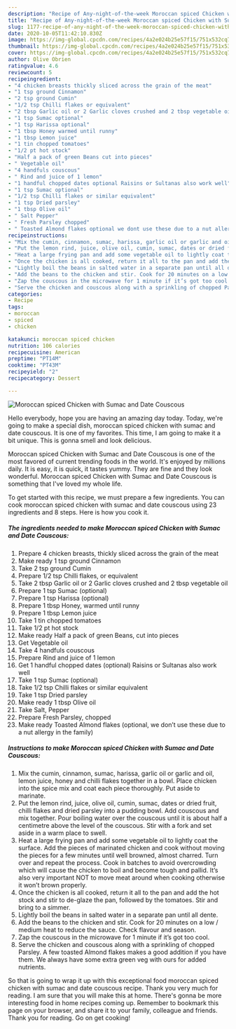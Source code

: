 ```yaml
---
description: "Recipe of Any-night-of-the-week Moroccan spiced Chicken with Sumac and Date Couscous"
title: "Recipe of Any-night-of-the-week Moroccan spiced Chicken with Sumac and Date Couscous"
slug: 1177-recipe-of-any-night-of-the-week-moroccan-spiced-chicken-with-sumac-and-date-couscous
date: 2020-10-05T11:42:10.830Z
image: https://img-global.cpcdn.com/recipes/4a2e024b25e57f15/751x532cq70/moroccan-spiced-chicken-with-sumac-and-date-couscous-recipe-main-photo.jpg
thumbnail: https://img-global.cpcdn.com/recipes/4a2e024b25e57f15/751x532cq70/moroccan-spiced-chicken-with-sumac-and-date-couscous-recipe-main-photo.jpg
cover: https://img-global.cpcdn.com/recipes/4a2e024b25e57f15/751x532cq70/moroccan-spiced-chicken-with-sumac-and-date-couscous-recipe-main-photo.jpg
author: Olive Obrien
ratingvalue: 4.6
reviewcount: 5
recipeingredient:
- "4 chicken breasts thickly sliced across the grain of the meat"
- "1 tsp ground Cinnamon"
- "2 tsp ground Cumin"
- "1/2 tsp Chilli flakes or equivalent"
- "2 tbsp Garlic oil or 2 Garlic cloves crushed and 2 tbsp vegetable oil"
- "1 tsp Sumac optional"
- "1 tsp Harissa optional"
- "1 tbsp Honey warmed until runny"
- "1 tbsp Lemon juice"
- "1 tin chopped tomatoes"
- "1/2 pt hot stock"
- "Half a pack of green Beans cut into pieces"
- " Vegetable oil"
- "4 handfuls couscous"
- " Rind and juice of 1 lemon"
- "1 handful chopped dates optional Raisins or Sultanas also work well"
- "1 tsp Sumac optional"
- "1/2 tsp Chilli flakes or similar equivalent"
- "1 tsp Dried parsley"
- "1 tbsp Olive oil"
- " Salt Pepper"
- " Fresh Parsley chopped"
- " Toasted Almond flakes optional we dont use these due to a nut allergy in the family"
recipeinstructions:
- "Mix the cumin, cinnamon, sumac, harissa, garlic oil or garlic and oil, lemon juice, honey and chilli flakes together in a bowl. Place chicken into the spice mix and coat each piece thoroughly. Put aside to marinate."
- "Put the lemon rind, juice, olive oil, cumin, sumac, dates or dried fruit, chilli flakes and dried parsley into a pudding bowl. Add couscous and mix together. Pour boiling water over the couscous until it is about half a centimetre above the level of the couscous. Stir with a fork and set aside in a warm place to swell."
- "Heat a large frying pan and add some vegetable oil to lightly coat the surface. Add the pieces of marinated chicken and cook without moving the pieces for a few minutes until well browned, almost charred. Turn over and repeat the process. Cook in batches to avoid overcrowding which will cause the chicken to boil and become tough and pallid. It’s also very important NOT to move meat around when cooking otherwise it won’t brown properly."
- "Once the chicken is all cooked, return it all to the pan and add the hot stock and stir to de-glaze the pan, followed by the tomatoes. Stir and bring to a simmer."
- "Lightly boil the beans in salted water in a separate pan until all dente."
- "Add the beans to the chicken and stir. Cook for 20 minutes on a low / medium heat to reduce the sauce. Check flavour and season."
- "Zap the couscous in the microwave for 1 minute if it’s got too cool."
- "Serve the chicken and couscous along with a sprinkling of chopped Parsley. A few toasted Almond flakes makes a good addition if you have them. We always have some extra green veg with ours for added nutrients."
categories:
- Recipe
tags:
- moroccan
- spiced
- chicken

katakunci: moroccan spiced chicken 
nutrition: 106 calories
recipecuisine: American
preptime: "PT14M"
cooktime: "PT43M"
recipeyield: "2"
recipecategory: Dessert

---
```



![Moroccan spiced Chicken with Sumac and Date Couscous](https://img-global.cpcdn.com/recipes/4a2e024b25e57f15/751x532cq70/moroccan-spiced-chicken-with-sumac-and-date-couscous-recipe-main-photo.jpg)

Hello everybody, hope you are having an amazing day today. Today, we're going to make a special dish, moroccan spiced chicken with sumac and date couscous. It is one of my favorites. This time, I am going to make it a bit unique. This is gonna smell and look delicious.



Moroccan spiced Chicken with Sumac and Date Couscous is one of the most favored of current trending foods in the world. It's enjoyed by millions daily. It is easy, it is quick, it tastes yummy. They are fine and they look wonderful. Moroccan spiced Chicken with Sumac and Date Couscous is something that I've loved my whole life.


To get started with this recipe, we must prepare a few ingredients. You can cook moroccan spiced chicken with sumac and date couscous using 23 ingredients and 8 steps. Here is how you cook it.

<!--inarticleads1-->

##### The ingredients needed to make Moroccan spiced Chicken with Sumac and Date Couscous:

1. Prepare 4 chicken breasts, thickly sliced across the grain of the meat
1. Make ready 1 tsp ground Cinnamon
1. Take 2 tsp ground Cumin
1. Prepare 1/2 tsp Chilli flakes, or equivalent
1. Take 2 tbsp Garlic oil or 2 Garlic cloves crushed and 2 tbsp vegetable oil
1. Prepare 1 tsp Sumac (optional)
1. Prepare 1 tsp Harissa (optional)
1. Prepare 1 tbsp Honey, warmed until runny
1. Prepare 1 tbsp Lemon juice
1. Take 1 tin chopped tomatoes
1. Take 1/2 pt hot stock
1. Make ready Half a pack of green Beans, cut into pieces
1. Get  Vegetable oil
1. Take 4 handfuls couscous
1. Prepare  Rind and juice of 1 lemon
1. Get 1 handful chopped dates (optional) Raisins or Sultanas also work well
1. Take 1 tsp Sumac (optional)
1. Take 1/2 tsp Chilli flakes or similar equivalent
1. Take 1 tsp Dried parsley
1. Make ready 1 tbsp Olive oil
1. Take  Salt, Pepper
1. Prepare  Fresh Parsley, chopped
1. Make ready  Toasted Almond flakes (optional, we don’t use these due to a nut allergy in the family)




<!--inarticleads2-->

##### Instructions to make Moroccan spiced Chicken with Sumac and Date Couscous:

1. Mix the cumin, cinnamon, sumac, harissa, garlic oil or garlic and oil, lemon juice, honey and chilli flakes together in a bowl. Place chicken into the spice mix and coat each piece thoroughly. Put aside to marinate.
1. Put the lemon rind, juice, olive oil, cumin, sumac, dates or dried fruit, chilli flakes and dried parsley into a pudding bowl. Add couscous and mix together. Pour boiling water over the couscous until it is about half a centimetre above the level of the couscous. Stir with a fork and set aside in a warm place to swell.
1. Heat a large frying pan and add some vegetable oil to lightly coat the surface. Add the pieces of marinated chicken and cook without moving the pieces for a few minutes until well browned, almost charred. Turn over and repeat the process. Cook in batches to avoid overcrowding which will cause the chicken to boil and become tough and pallid. It’s also very important NOT to move meat around when cooking otherwise it won’t brown properly.
1. Once the chicken is all cooked, return it all to the pan and add the hot stock and stir to de-glaze the pan, followed by the tomatoes. Stir and bring to a simmer.
1. Lightly boil the beans in salted water in a separate pan until all dente.
1. Add the beans to the chicken and stir. Cook for 20 minutes on a low / medium heat to reduce the sauce. Check flavour and season.
1. Zap the couscous in the microwave for 1 minute if it’s got too cool.
1. Serve the chicken and couscous along with a sprinkling of chopped Parsley. A few toasted Almond flakes makes a good addition if you have them. We always have some extra green veg with ours for added nutrients.




So that is going to wrap it up with this exceptional food moroccan spiced chicken with sumac and date couscous recipe. Thank you very much for reading. I am sure that you will make this at home. There's gonna be more interesting food in home recipes coming up. Remember to bookmark this page on your browser, and share it to your family, colleague and friends. Thank you for reading. Go on get cooking!
